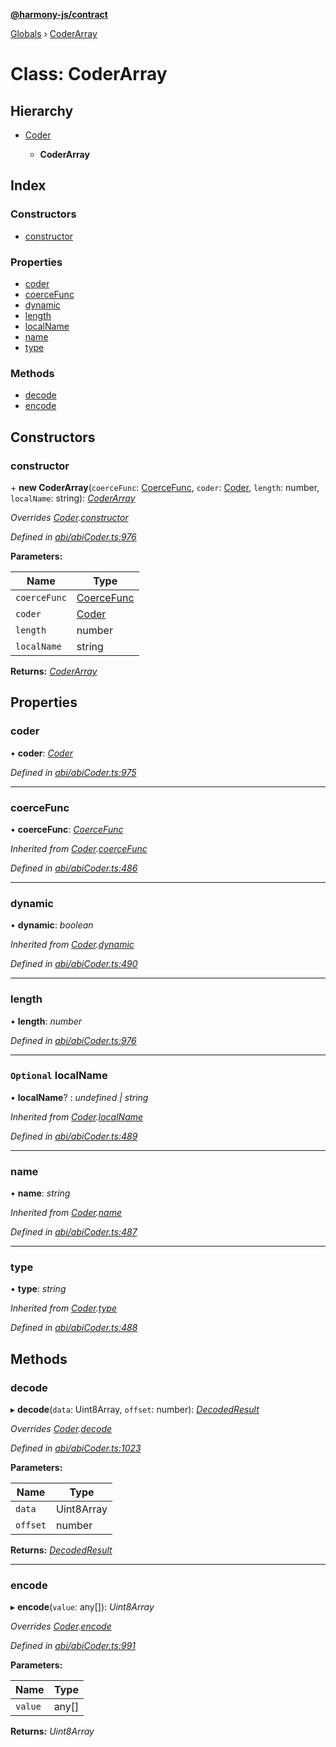 **[@harmony-js/contract](../README.md)**

[Globals](../README.md) › [CoderArray](coderarray.md)

# Class: CoderArray

## Hierarchy

* [Coder](coder.md)

  * **CoderArray**

## Index

### Constructors

* [constructor](coderarray.md#constructor)

### Properties

* [coder](coderarray.md#coder)
* [coerceFunc](coderarray.md#coercefunc)
* [dynamic](coderarray.md#dynamic)
* [length](coderarray.md#length)
* [localName](coderarray.md#optional-localname)
* [name](coderarray.md#name)
* [type](coderarray.md#type)

### Methods

* [decode](coderarray.md#decode)
* [encode](coderarray.md#encode)

## Constructors

###  constructor

\+ **new CoderArray**(`coerceFunc`: [CoerceFunc](../README.md#coercefunc), `coder`: [Coder](coder.md), `length`: number, `localName`: string): *[CoderArray](coderarray.md)*

*Overrides [Coder](coder.md).[constructor](coder.md#constructor)*

*Defined in [abi/abiCoder.ts:976](https://github.com/FireStack-Lab/Harmony-sdk-core/blob/517232c/packages/harmony-contract/src/abi/abiCoder.ts#L976)*

**Parameters:**

Name | Type |
------ | ------ |
`coerceFunc` | [CoerceFunc](../README.md#coercefunc) |
`coder` | [Coder](coder.md) |
`length` | number |
`localName` | string |

**Returns:** *[CoderArray](coderarray.md)*

## Properties

###  coder

• **coder**: *[Coder](coder.md)*

*Defined in [abi/abiCoder.ts:975](https://github.com/FireStack-Lab/Harmony-sdk-core/blob/517232c/packages/harmony-contract/src/abi/abiCoder.ts#L975)*

___

###  coerceFunc

• **coerceFunc**: *[CoerceFunc](../README.md#coercefunc)*

*Inherited from [Coder](coder.md).[coerceFunc](coder.md#coercefunc)*

*Defined in [abi/abiCoder.ts:486](https://github.com/FireStack-Lab/Harmony-sdk-core/blob/517232c/packages/harmony-contract/src/abi/abiCoder.ts#L486)*

___

###  dynamic

• **dynamic**: *boolean*

*Inherited from [Coder](coder.md).[dynamic](coder.md#dynamic)*

*Defined in [abi/abiCoder.ts:490](https://github.com/FireStack-Lab/Harmony-sdk-core/blob/517232c/packages/harmony-contract/src/abi/abiCoder.ts#L490)*

___

###  length

• **length**: *number*

*Defined in [abi/abiCoder.ts:976](https://github.com/FireStack-Lab/Harmony-sdk-core/blob/517232c/packages/harmony-contract/src/abi/abiCoder.ts#L976)*

___

### `Optional` localName

• **localName**? : *undefined | string*

*Inherited from [Coder](coder.md).[localName](coder.md#optional-localname)*

*Defined in [abi/abiCoder.ts:489](https://github.com/FireStack-Lab/Harmony-sdk-core/blob/517232c/packages/harmony-contract/src/abi/abiCoder.ts#L489)*

___

###  name

• **name**: *string*

*Inherited from [Coder](coder.md).[name](coder.md#name)*

*Defined in [abi/abiCoder.ts:487](https://github.com/FireStack-Lab/Harmony-sdk-core/blob/517232c/packages/harmony-contract/src/abi/abiCoder.ts#L487)*

___

###  type

• **type**: *string*

*Inherited from [Coder](coder.md).[type](coder.md#type)*

*Defined in [abi/abiCoder.ts:488](https://github.com/FireStack-Lab/Harmony-sdk-core/blob/517232c/packages/harmony-contract/src/abi/abiCoder.ts#L488)*

## Methods

###  decode

▸ **decode**(`data`: Uint8Array, `offset`: number): *[DecodedResult](../interfaces/decodedresult.md)*

*Overrides [Coder](coder.md).[decode](coder.md#abstract-decode)*

*Defined in [abi/abiCoder.ts:1023](https://github.com/FireStack-Lab/Harmony-sdk-core/blob/517232c/packages/harmony-contract/src/abi/abiCoder.ts#L1023)*

**Parameters:**

Name | Type |
------ | ------ |
`data` | Uint8Array |
`offset` | number |

**Returns:** *[DecodedResult](../interfaces/decodedresult.md)*

___

###  encode

▸ **encode**(`value`: any[]): *Uint8Array*

*Overrides [Coder](coder.md).[encode](coder.md#abstract-encode)*

*Defined in [abi/abiCoder.ts:991](https://github.com/FireStack-Lab/Harmony-sdk-core/blob/517232c/packages/harmony-contract/src/abi/abiCoder.ts#L991)*

**Parameters:**

Name | Type |
------ | ------ |
`value` | any[] |

**Returns:** *Uint8Array*